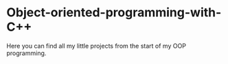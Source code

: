# Object-oriented-programming-with-C++

Here you can find all my little projects from the start of my OOP programming. 
